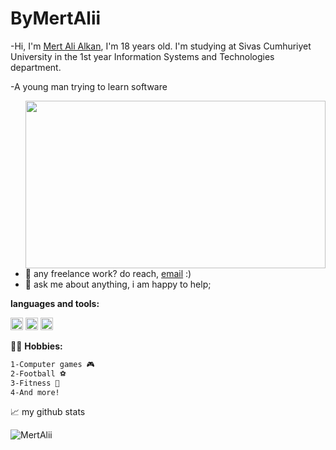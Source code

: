 <h1 align="left">ByMertAlii</h1>

-Hi, I'm [Mert Ali Alkan](https://www.instagram.com/mer1.alii/), I'm 18 years old. I'm studying at Sivas Cumhuriyet University in the 1st year Information Systems and Technologies department.

-A young man trying to learn software

<img align="right" src="https://media2.giphy.com/media/iIqmM5tTjmpOB9mpbn/giphy.gif" width="480" height="268" />

- 💼 any freelance work? do reach, [email](mertali.al5555@gmail.com) :)
- 💬 ask me about anything, i am happy to help;

**languages and tools:**  

<code><img height="20" src="https://cdn.jsdelivr.net/gh/devicons/devicon/icons/python/python-original.svg"></code>
<code><img height="20" src="https://cdn.jsdelivr.net/gh/devicons/devicon/icons/html5/html5-original-wordmark.svg"></code>
<code><img height="20" src="https://cdn.jsdelivr.net/gh/devicons/devicon/icons/android/android-original-wordmark.svg"></code>

😶‍🌫️ **Hobbies:**
<!--START_SECTION:waka-->

```txt
1-Computer games 🎮
2-Football ⚽
3-Fitness 💪
4-And more!
```

<!--END_SECTION:waka-->

📈 my github stats

<p align="center"> <img align="left"  src="https://github-readme-stats.vercel.app/api?username=MertAlii&show_icons=true&theme=gotham" alt="MertAlii" />
